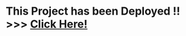 # This Project has been Deployed !! >>> <a href="https://sprinttech-cake-resume.web.app/" target="_blank">Click Here!</a>
